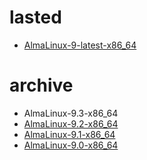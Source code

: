 # lasted
* [AlmaLinux-9-latest-x86_64](http://ftp.jaist.ac.jp/pub/Linux/almalinux/9/isos/x86_64/AlmaLinux-9-latest-x86_64-dvd.iso)

# archive
* AlmaLinux-9.3-x86_64
* [AlmaLinux-9.2-x86_64](https://repo.almalinux.org/vault/9.2/isos/x86_64/AlmaLinux-9.2-x86_64-dvd.iso)
* [AlmaLinux-9.1-x86_64](https://repo.almalinux.org/vault/9.1/isos/x86_64/AlmaLinux-9.1-x86_64-dvd.iso)
* [AlmaLinux-9.0-x86_64](https://repo.almalinux.org/vault/9.0/isos/x86_64/AlmaLinux-9.0-x86_64-dvd.iso)
